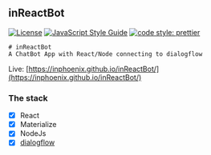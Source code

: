 ## inReactBot
[![License](https://img.shields.io/badge/license-MIT-blue.svg?style=flat-square)](https://github.com/inPhoenix/)
[![JavaScript Style Guide](https://img.shields.io/badge/code_style-standard-brightgreen.svg)](https://standardjs.com)
[![code style: prettier](https://img.shields.io/badge/code_style-prettier-ff69b4.svg?style=flat-square)](https://github.com/prettier/prettier)

    # inReactBot
    A ChatBot App with React/Node connecting to dialogflow


Live:
[https://inphoenix.github.io/inReactBot/](https://inphoenix.github.io/inReactBot/)


### The stack
- [x] React
- [x] Materialize
- [x] NodeJs
- [x] [dialogflow](https://console.dialogflow.com/)
